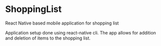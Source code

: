 # ShoppingList
React Native based mobile application for shopping list

Application setup done using react-native cli. 
The app allows for addition and deletion of items to the 
shopping list.

